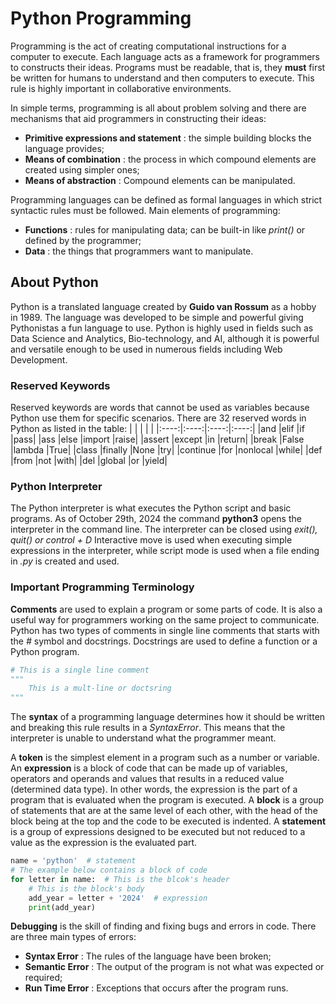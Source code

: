 # Python Programming
Programming is the act of creating computational instructions for a computer to execute. Each language acts as a framework for programmers to constructs their ideas. Programs must be readable, that is, they **must** first be written for humans to understand and then computers to execute. This rule is highly important in collaborative environments.

In simple terms, programming is all about problem solving and there are mechanisms that aid programmers in constructing their ideas:
- __Primitive expressions and statement__ : the simple building blocks the language provides;
- __Means of combination__ : the process in which compound elements are created using simpler ones;
- __Means of abstraction__ : Compound elements can be manipulated.

Programming languages can be defined as formal languages in which strict syntactic rules must be followed. Main elements of programming:
- __Functions__ : rules for manipulating data; can be built-in like *print()* or defined by the programmer;
- __Data__ : the things that programmers want to manipulate.

## About Python
Python is a translated language created by **Guido van Rossum** as a hobby in 1989. The language was developed to be simple and powerful giving Pythonistas a fun language to use. Python is highly used in fields such as Data Science and Analytics, Bio-technology, and AI, although it is powerful and versatile enough to be used in numerous fields including Web Development.

### Reserved Keywords
Reserved keywords are words that cannot be used as variables because Python use them for specific scenarios. There are 32 reserved words in Python as listed in the table:
|      |      |      |      |
|:----:|:----:|:----:|:----:|
|and   |elif |if |pass|
|ass   |else  |import |raise|
|assert |except |in |return|
|break |False |lambda |True|
|class |finally |None |try|
|continue |for |nonlocal |while|
|def |from |not |with|
|del |global |or |yield|

### Python Interpreter
The Python interpreter is what executes the Python script and basic programs. As of October 29th, 2024 the command **python3** opens the interpreter in the command line. The interpreter can be closed using *exit(), quit() or control + D*
Interactive move is used when executing simple expressions in the interpreter, while script mode is used when a file ending in *.py* is created and used.

### Important Programming Terminology
__Comments__ are used to explain a program or some parts of code. It is also a useful way for programmers working on the same project to communicate. Python has two types of comments in single line comments that starts with the *#* symbol and docstrings. Docstrings are used to define a function or a Python program.
```py
# This is a single line comment
"""
    This is a mult-line or doctsring
"""
```

The __syntax__ of a programming language determines how it should be written and breaking this rule results in a *SyntaxError*. This means that the interpreter is unable to understand what the programmer meant.

A __token__ is the simplest element in a program such as a number or variable. An __expression__ is a block of code that can be made up of variables, operators and operands and values that results in a reduced value (determined data type). In other words, the expression is the part of a program that is evaluated when the program is executed. A __block__ is a group of statements that are at the same level of each other, with the head of the block being at the top and the code to be executed is indented. A __statement__ is a group of expressions designed to be executed but not reduced to a value as the expression is the evaluated part.
```py
name = 'python'  # statement
# The example below contains a block of code
for letter in name:  # This is the blcok's header
    # This is the block's body
    add_year = letter + '2024'  # expression
    print(add_year)
```
__Debugging__ is the skill of finding and fixing bugs and errors in code. There are three main types of errors:
- __Syntax Error__ : The rules of the language have been broken;
- __Semantic Error__ : The output of the program is not what was expected or required;
- __Run Time Error__ : Exceptions that occurs after the program runs.
